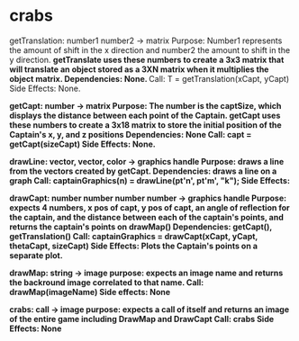 # crabs


getTranslation: number1 number2 -> matrix </b>
Purpose: Number1 represents the amount of shift in the x direction and number2 the amount to shift in the y direction. <b>
         getTranslate uses these numbers to create a 3x3 matrix that will translate an object stored as a 3XN matrix <b>
         when it multiplies the object matrix. </b>
Dependencies: None. </b>
Call: T = getTranslation(xCapt, yCapt) </b>
Side Effects: None. </b>

<b>
getCapt: number -> matrix <b>
Purpose: The number is the captSize, which displays the distance between each point of the Captain. getCapt uses these <b> 
         numbers to create a 3x18 matrix to store the initial position of the Captain's x, y, and z positions <b>
Dependencies: None </b>
Call: capt = getCapt(sizeCapt)
Side Effects: None. </b>

drawLine: vector, vector, color -> graphics handle <b>
Purpose: draws a line from the vectors created by getCapt.
Dependencies: draws a line on a graph
Call: captainGraphics(n) = drawLine(pt'n', pt'm', "k");
Side Effects: 

drawCapt: number number number number -> graphics handle
Purpose: expects 4 numbers, x pos of capt, y pos of capt, an angle of reflection for the captain, and the distance between each of the captain's points, and returns the captain's points on drawMap()
Dependencies: getCapt(), getTranslation()
Call: captainGraphics = drawCapt(xCapt, yCapt, thetaCapt, sizeCapt)
Side Effects: Plots the Captain's points on a separate plot.

drawMap: string -> image
purpose: expects an image name and returns the backround image correlated to that name.
Call: drawMap(imageName)
Side effects: None

crabs: call -> image
purpose: expects a call of itself and returns an image of the entire game including DrawMap and DrawCapt
Call: crabs
Side Effects: None

